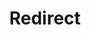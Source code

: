 ﻿---
layout: src/layouts/Redirect.astro
title: Redirect
redirect: /docs/tenants/tenant-creation/connecting-projects
pubDate:  2023-01-01
navSearch: false
navSitemap: false
navMenu: false
---
